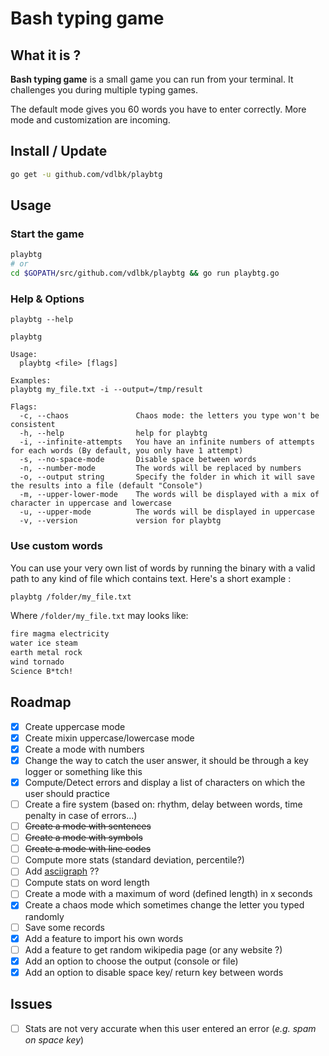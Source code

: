 # Bash typing game

## What it is ?
**Bash typing game** is a small game you can run from your terminal. It challenges you during multiple typing games.

The default mode gives you 60 words you have to enter correctly. More mode and customization are incoming.

## Install / Update
```bash
go get -u github.com/vdlbk/playbtg
```

## Usage 
### Start the game
```bash
playbtg
# or
cd $GOPATH/src/github.com/vdlbk/playbtg && go run playbtg.go
```

### Help & Options
```
playbtg --help

playbtg

Usage:
  playbtg <file> [flags]

Examples:
playbtg my_file.txt -i --output=/tmp/result

Flags:
  -c, --chaos               Chaos mode: the letters you type won't be consistent
  -h, --help                help for playbtg
  -i, --infinite-attempts   You have an infinite numbers of attempts for each words (By default, you only have 1 attempt)
  -s, --no-space-mode       Disable space between words
  -n, --number-mode         The words will be replaced by numbers
  -o, --output string       Specify the folder in which it will save the results into a file (default "Console")
  -m, --upper-lower-mode    The words will be displayed with a mix of character in uppercase and lowercase
  -u, --upper-mode          The words will be displayed in uppercase
  -v, --version             version for playbtg
```

### Use custom words
You can use your very own list of words by running the binary with a valid path to any kind of file which contains text.
Here's a short example :
```bash
playbtg /folder/my_file.txt
```

Where `/folder/my_file.txt` may looks like:
```txt
fire magma electricity
water ice steam
earth metal rock
wind tornado
Science B*tch!
```

## Roadmap

* [x]  Create uppercase mode
* [x]  Create mixin uppercase/lowercase mode
* [x]  Create a mode with numbers
* [x]  Change the way to catch the user answer, it should be through a key logger or something like this
* [x]  Compute/Detect errors and display a list of characters on which the user should practice
* [ ]  Create a fire system (based on: rhythm, delay between words, time penalty in case of errors...)
* [ ]  ~~Create a mode with sentences~~
* [ ]  ~~Create a mode with symbols~~
* [ ]  ~~Create a mode with line codes~~
* [ ]  Compute more stats (standard deviation, percentile?)
* [ ]  Add [asciigraph](github.com/guptarohit/asciigraph) ??
* [ ]  Compute stats on word length
* [ ]  Create a mode with a maximum of word (defined length) in x seconds
* [x]  Create a chaos mode which sometimes change the letter you typed randomly
* [ ]  Save some records
* [x]  Add a feature to import his own words
* [ ]  Add a feature to get random wikipedia page (or any website ?)
* [x]  Add an option to choose the output (console or file)
* [x]  Add an option to disable space key/ return key between words

## Issues
* [ ]  Stats are not very accurate when this user entered an error (*e.g. spam on space key*)